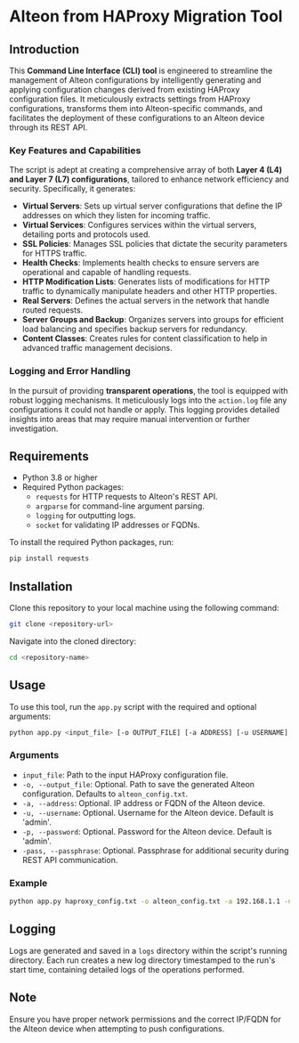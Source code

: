 # Alteon from HAProxy Migration Tool
## Introduction

This **Command Line Interface (CLI) tool** is engineered to streamline the management of Alteon configurations by intelligently generating and applying configuration changes derived from existing HAProxy configuration files. It meticulously extracts settings from HAProxy configurations, transforms them into Alteon-specific commands, and facilitates the deployment of these configurations to an Alteon device through its REST API.

### Key Features and Capabilities

The script is adept at creating a comprehensive array of both **Layer 4 (L4) and Layer 7 (L7) configurations**, tailored to enhance network efficiency and security. Specifically, it generates:

- **Virtual Servers**: Sets up virtual server configurations that define the IP addresses on which they listen for incoming traffic.
- **Virtual Services**: Configures services within the virtual servers, detailing ports and protocols used.
- **SSL Policies**: Manages SSL policies that dictate the security parameters for HTTPS traffic.
- **Health Checks**: Implements health checks to ensure servers are operational and capable of handling requests.
- **HTTP Modification Lists**: Generates lists of modifications for HTTP traffic to dynamically manipulate headers and other HTTP properties.
- **Real Servers**: Defines the actual servers in the network that handle routed requests.
- **Server Groups and Backup**: Organizes servers into groups for efficient load balancing and specifies backup servers for redundancy.
- **Content Classes**: Creates rules for content classification to help in advanced traffic management decisions.

### Logging and Error Handling

In the pursuit of providing **transparent operations**, the tool is equipped with robust logging mechanisms. It meticulously logs into the `action.log` file any configurations it could not handle or apply. This logging provides detailed insights into areas that may require manual intervention or further investigation.

## Requirements
- Python 3.8 or higher
- Required Python packages:
  - `requests` for HTTP requests to Alteon's REST API.
  - `argparse` for command-line argument parsing.
  - `logging` for outputting logs.
  - `socket` for validating IP addresses or FQDNs.

To install the required Python packages, run:
```bash
pip install requests
```

## Installation
Clone this repository to your local machine using the following command:
```bash
git clone <repository-url>
```
Navigate into the cloned directory:
```bash
cd <repository-name>
```

## Usage
To use this tool, run the `app.py` script with the required and optional arguments:

```bash
python app.py <input_file> [-o OUTPUT_FILE] [-a ADDRESS] [-u USERNAME] [-p PASSWORD] [-pass PASSPHRASE]
```

### Arguments
- `input_file`: Path to the input HAProxy configuration file.
- `-o, --output_file`: Optional. Path to save the generated Alteon configuration. Defaults to `alteon_config.txt`.
- `-a, --address`: Optional. IP address or FQDN of the Alteon device.
- `-u, --username`: Optional. Username for the Alteon device. Default is 'admin'.
- `-p, --password`: Optional. Password for the Alteon device. Default is 'admin'.
- `-pass, --passphrase`: Optional. Passphrase for additional security during REST API communication.

### Example
```bash
python app.py haproxy_config.txt -o alteon_config.txt -a 192.168.1.1 -u admin -p admin -pass passphrase
```

## Logging
Logs are generated and saved in a `logs` directory within the script's running directory. Each run creates a new log directory timestamped to the run's start time, containing detailed logs of the operations performed.

## Note
Ensure you have proper network permissions and the correct IP/FQDN for the Alteon device when attempting to push configurations.

